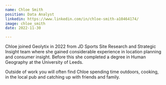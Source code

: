 ```yaml
---
name: Chloe Smith
position: Data Analyst
linkedin: https://www.linkedin.com/in/chloe-smith-a10464174/
image: chloe_smith
date: 2022-11-30

---
```


Chloe joined Geolytix in 2022 from JD Sports Site Research and Strategic Insight team where she gained considerable experience in location planning and consumer insight. Before this she completed a degree in Human Geography at the University of Leeds.

Outside of work you will often find Chloe spending time outdoors, cooking, in the local pub and catching up with friends and family.
